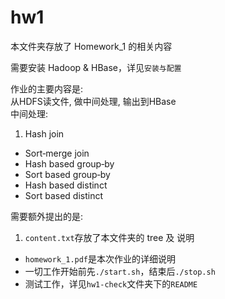 # hw1
本文件夹存放了 Homework_1 的相关内容

需要安装 Hadoop & HBase，详见`安装与配置`

作业的主要内容是:  
从HDFS读文件, 做中间处理, 输出到HBase  
中间处理:

1. Hash join
* Sort‐merge join
* Hash based group‐by
* Sort based group‐by
* Hash based distinct
* Sort based distinct

需要额外提出的是:

1. `content.txt`存放了本文件夹的 tree 及 说明
* `homework_1.pdf`是本次作业的详细说明
* 一切工作开始前先`./start.sh`，结束后`./stop.sh`
* 测试工作，详见`hw1-check`文件夹下的`README`
